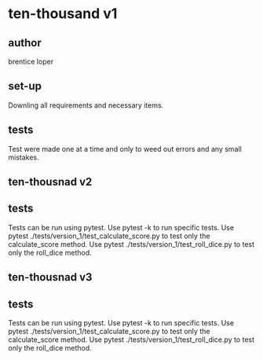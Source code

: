 # ten-thousand v1

## author
brentice loper

## set-up
Downling all requirements and necessary items. 

## tests
Test were made one at a time and only to weed out errors and any small mistakes. 

## ten-thousnad v2

## tests

Tests can be run using pytest. Use pytest -k <test-file-name> to run specific tests. Use pytest ./tests/version_1/test_calculate_score.py to test only the calculate_score method.
Use pytest ./tests/version_1/test_roll_dice.py to test only the roll_dice method.

## ten-thousnad v3

## tests

Tests can be run using pytest. Use pytest -k <test-file-name> to run specific tests. Use pytest ./tests/version_1/test_calculate_score.py to test only the calculate_score method.
Use pytest ./tests/version_1/test_roll_dice.py to test only the roll_dice method.